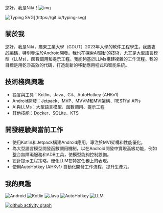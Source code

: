 您好，我是Niki！![img](https://media.giphy.com/media/hvRJCLFzcasrR4ia7z/giphy.gif)

![Typing SVG](https://readme-typing-svg.demolab.com/?font=Exo+2&size=22&pause=1000&width=435&lines=Welcome+to+my+GitHub+profile!)](https://git.io/typing-svg)

## 關於我

您好，我是Niki，廣東工業大學（GDUT）2023年入學的軟件工程學生。我熱衷於編碼，特別專注於Android開發。我也在探索AI驅動的技術，尤其是大型語言模型（LLMs）、函數調用和提示工程。我能夠基於LLMs構建複雜的工作流程。我的目標是用乾淨高效的代碼，打造創新的移動應用程式和智能系統。

## 技術棧與興趣

- 語言與工具：Kotlin、Java、Git、AutoHotkey (AHKv1)
- Android開發：Jetpack、MVP、MVVM和MVI架構、RESTful APIs
- AI與LLMs：大型語言模型、函數調用、提示工程
- 其他技能：Docker、SQLite、KTS

## 開發經驗與當前工作

- 使用Kotlin和Jetpack構建Android應用，專注於MVI架構和性能優化。
- 為大型語言模型開發函數調用機制，以在Android開發中實現高級功能，例如整合無障礙服務和ADB工具，使模型能夠控制設備。
- 設計提示工程策略，優化LLM在特定任務上的表現。
- 使用AutoHotkey (AHKv1) 自動化開發工作流程，提升生產力。

## 我的興趣

![Android](https://img.shields.io/badge/Android-3DDC84?style=for-the-badge&logo=android&logoColor=white)
![Kotlin](https://img.shields.io/badge/Kotlin-7F52FF?style=for-the-badge&logo=kotlin&logoColor=white)
![Java](https://img.shields.io/badge/java-%23ED8B00.svg?style=for-the-badge&logo=openjdk&logoColor=white)
![AutoHotkey](https://img.shields.io/badge/AutoHotkey%20v1-334455?style=for-the-badge&logo=autohotkey&logoColor=white)
![LLM](https://img.shields.io/badge/LLM-007ACC?style=for-the-badge&logo=ai&logoColor=white)

[![github activity graph](https://github-readme-activity-graph.vercel.app/graph?username=denclint86&bg_color=ffffff&color=9e4c98&line=9992f7&point=1e6794&area=true&hide_border=true)](https://github.com/ashutosh00710/github-readme-activity-graph)